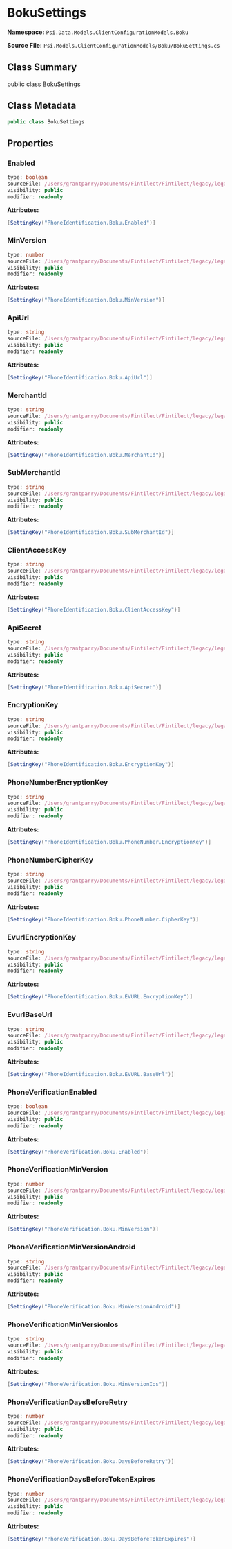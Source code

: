 # BokuSettings

**Namespace:** `Psi.Data.Models.ClientConfigurationModels.Boku`

**Source File:** `Psi.Models.ClientConfigurationModels/Boku/BokuSettings.cs`

## Class Summary

public class BokuSettings

## Class Metadata

```typescript
public class BokuSettings
```

## Properties

### Enabled

```typescript
type: boolean
sourceFile: /Users/grantparry/Documents/Fintilect/Fintilect/legacy/legacy-apis/Psi.Models.ClientConfigurationModels/Boku/BokuSettings.cs
visibility: public
modifier: readonly
```

**Attributes:**
```csharp
[SettingKey("PhoneIdentification.Boku.Enabled")]
```

### MinVersion

```typescript
type: number
sourceFile: /Users/grantparry/Documents/Fintilect/Fintilect/legacy/legacy-apis/Psi.Models.ClientConfigurationModels/Boku/BokuSettings.cs
visibility: public
modifier: readonly
```

**Attributes:**
```csharp
[SettingKey("PhoneIdentification.Boku.MinVersion")]
```

### ApiUrl

```typescript
type: string
sourceFile: /Users/grantparry/Documents/Fintilect/Fintilect/legacy/legacy-apis/Psi.Models.ClientConfigurationModels/Boku/BokuSettings.cs
visibility: public
modifier: readonly
```

**Attributes:**
```csharp
[SettingKey("PhoneIdentification.Boku.ApiUrl")]
```

### MerchantId

```typescript
type: string
sourceFile: /Users/grantparry/Documents/Fintilect/Fintilect/legacy/legacy-apis/Psi.Models.ClientConfigurationModels/Boku/BokuSettings.cs
visibility: public
modifier: readonly
```

**Attributes:**
```csharp
[SettingKey("PhoneIdentification.Boku.MerchantId")]
```

### SubMerchantId

```typescript
type: string
sourceFile: /Users/grantparry/Documents/Fintilect/Fintilect/legacy/legacy-apis/Psi.Models.ClientConfigurationModels/Boku/BokuSettings.cs
visibility: public
modifier: readonly
```

**Attributes:**
```csharp
[SettingKey("PhoneIdentification.Boku.SubMerchantId")]
```

### ClientAccessKey

```typescript
type: string
sourceFile: /Users/grantparry/Documents/Fintilect/Fintilect/legacy/legacy-apis/Psi.Models.ClientConfigurationModels/Boku/BokuSettings.cs
visibility: public
modifier: readonly
```

**Attributes:**
```csharp
[SettingKey("PhoneIdentification.Boku.ClientAccessKey")]
```

### ApiSecret

```typescript
type: string
sourceFile: /Users/grantparry/Documents/Fintilect/Fintilect/legacy/legacy-apis/Psi.Models.ClientConfigurationModels/Boku/BokuSettings.cs
visibility: public
modifier: readonly
```

**Attributes:**
```csharp
[SettingKey("PhoneIdentification.Boku.ApiSecret")]
```

### EncryptionKey

```typescript
type: string
sourceFile: /Users/grantparry/Documents/Fintilect/Fintilect/legacy/legacy-apis/Psi.Models.ClientConfigurationModels/Boku/BokuSettings.cs
visibility: public
modifier: readonly
```

**Attributes:**
```csharp
[SettingKey("PhoneIdentification.Boku.EncryptionKey")]
```

### PhoneNumberEncryptionKey

```typescript
type: string
sourceFile: /Users/grantparry/Documents/Fintilect/Fintilect/legacy/legacy-apis/Psi.Models.ClientConfigurationModels/Boku/BokuSettings.cs
visibility: public
modifier: readonly
```

**Attributes:**
```csharp
[SettingKey("PhoneIdentification.Boku.PhoneNumber.EncryptionKey")]
```

### PhoneNumberCipherKey

```typescript
type: string
sourceFile: /Users/grantparry/Documents/Fintilect/Fintilect/legacy/legacy-apis/Psi.Models.ClientConfigurationModels/Boku/BokuSettings.cs
visibility: public
modifier: readonly
```

**Attributes:**
```csharp
[SettingKey("PhoneIdentification.Boku.PhoneNumber.CipherKey")]
```

### EvurlEncryptionKey

```typescript
type: string
sourceFile: /Users/grantparry/Documents/Fintilect/Fintilect/legacy/legacy-apis/Psi.Models.ClientConfigurationModels/Boku/BokuSettings.cs
visibility: public
modifier: readonly
```

**Attributes:**
```csharp
[SettingKey("PhoneIdentification.Boku.EVURL.EncryptionKey")]
```

### EvurlBaseUrl

```typescript
type: string
sourceFile: /Users/grantparry/Documents/Fintilect/Fintilect/legacy/legacy-apis/Psi.Models.ClientConfigurationModels/Boku/BokuSettings.cs
visibility: public
modifier: readonly
```

**Attributes:**
```csharp
[SettingKey("PhoneIdentification.Boku.EVURL.BaseUrl")]
```

### PhoneVerificationEnabled

```typescript
type: boolean
sourceFile: /Users/grantparry/Documents/Fintilect/Fintilect/legacy/legacy-apis/Psi.Models.ClientConfigurationModels/Boku/BokuSettings.cs
visibility: public
modifier: readonly
```

**Attributes:**
```csharp
[SettingKey("PhoneVerification.Boku.Enabled")]
```

### PhoneVerificationMinVersion

```typescript
type: number
sourceFile: /Users/grantparry/Documents/Fintilect/Fintilect/legacy/legacy-apis/Psi.Models.ClientConfigurationModels/Boku/BokuSettings.cs
visibility: public
modifier: readonly
```

**Attributes:**
```csharp
[SettingKey("PhoneVerification.Boku.MinVersion")]
```

### PhoneVerificationMinVersionAndroid

```typescript
type: string
sourceFile: /Users/grantparry/Documents/Fintilect/Fintilect/legacy/legacy-apis/Psi.Models.ClientConfigurationModels/Boku/BokuSettings.cs
visibility: public
modifier: readonly
```

**Attributes:**
```csharp
[SettingKey("PhoneVerification.Boku.MinVersionAndroid")]
```

### PhoneVerificationMinVersionIos

```typescript
type: string
sourceFile: /Users/grantparry/Documents/Fintilect/Fintilect/legacy/legacy-apis/Psi.Models.ClientConfigurationModels/Boku/BokuSettings.cs
visibility: public
modifier: readonly
```

**Attributes:**
```csharp
[SettingKey("PhoneVerification.Boku.MinVersionIos")]
```

### PhoneVerificationDaysBeforeRetry

```typescript
type: number
sourceFile: /Users/grantparry/Documents/Fintilect/Fintilect/legacy/legacy-apis/Psi.Models.ClientConfigurationModels/Boku/BokuSettings.cs
visibility: public
modifier: readonly
```

**Attributes:**
```csharp
[SettingKey("PhoneVerification.Boku.DaysBeforeRetry")]
```

### PhoneVerificationDaysBeforeTokenExpires

```typescript
type: number
sourceFile: /Users/grantparry/Documents/Fintilect/Fintilect/legacy/legacy-apis/Psi.Models.ClientConfigurationModels/Boku/BokuSettings.cs
visibility: public
modifier: readonly
```

**Attributes:**
```csharp
[SettingKey("PhoneVerification.Boku.DaysBeforeTokenExpires")]
```
